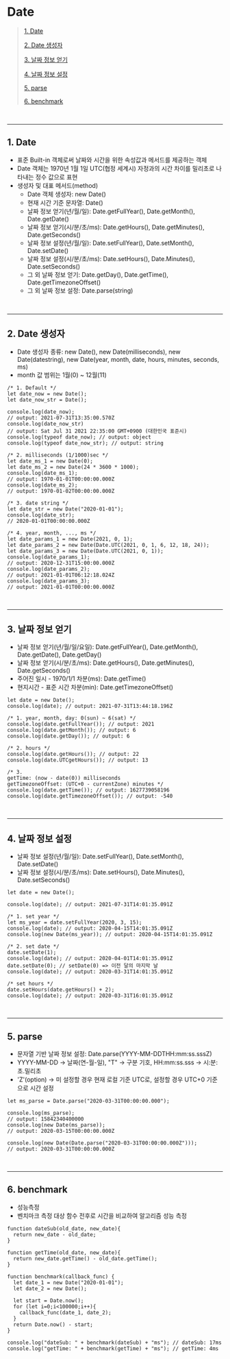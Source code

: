 # Date

> [1. Date](#1-date)
>
> [2. Date 생성자](#2-date-생성자)
>
> [3. 날짜 정보 얻기](#3-날짜-정보-얻기)
>
> [4. 날짜 정보 설정](#4-날짜-정보-설정)
>
> [5. parse](#5-parse)
>
> [6. benchmark](#6-benchmark)

<br><hr>

## 1. Date

- 표준 Built-in 객체로써 날짜와 시간을 위한 속성값과 메서드를 제공하는 객체
- Date 객체는 1970년 1월 1일 UTC(협정 세계시) 자정과의 시간 차이를 밀리초로 나타내는 정수 값으로 표현
- 생성자 및 대표 메서드(method)
  - Date 객체 생성자: new Date()
  - 현재 시간 기준 문자열: Date()
  - 날짜 정보 얻기(년/월/일): Date.getFullYear(), Date.getMonth(), Date.getDate()
  - 날짜 정보 얻기(시/분/초/ms): Date.getHours(), Date.getMinutes(), Date.getSeconds()
  - 날짜 정보 설정(년/월/일): Date.setFullYear(), Date.setMonth(), Date.setDate()
  - 날짜 정보 설정(시/분/초/ms): Date.setHours(), Date.Minutes(), Date.setSeconds()
  - 그 외 날짜 정보 얻기: Date.getDay(), Date.getTime(), Date.getTimezoneOffset()
  - 그 외 날짜 정보 설정: Date.parse(string)

<br><hr>

## 2. Date 생성자

- Date 생성자 종류: new Date(), new Date(milliseconds), new Date(datestring), new Date(year, month, date, hours, minutes, seconds, ms)
- month 값 범위는 1월(0) ~ 12월(11)

```
/* 1. Default */
let date_now = new Date();
let date_now_str = Date();

console.log(date_now);
// output: 2021-07-31T13:35:00.570Z
console.log(date_now_str)
// output: Sat Jul 31 2021 22:35:00 GMT+0900 (대한민국 표준시)
console.log(typeof date_now); // output: object
console.log(typeof date_now_str); // output: string

/* 2. milliseconds (1/1000)sec */
let date_ms_1 = new Date(0);
let date_ms_2 = new Date(24 * 3600 * 1000);
console.log(date_ms_1);
// output: 1970-01-01T00:00:00.000Z
console.log(date_ms_2);
// output: 1970-01-02T00:00:00.000Z

/* 3. date string */
let date_str = new Date("2020-01-01");
console.log(date_str);
// 2020-01-01T00:00:00.000Z

/* 4. year, month, ..., ms */
let date_params_1 = new Date(2021, 0, 1);
let date_params_2 = new Date(Date.UTC(2021, 0, 1, 6, 12, 18, 24));
let date_params_3 = new Date(Date.UTC(2021, 0, 1));
console.log(date_params_1);
// output: 2020-12-31T15:00:00.000Z
console.log(date_params_2);
// output: 2021-01-01T06:12:18.024Z
console.log(date_params_3);
// output: 2021-01-01T00:00:00.000Z
```

<br><hr>

## 3. 날짜 정보 얻기

- 날짜 정보 얻기(년/월/일/요일): Date.getFullYear(), Date.getMonth(), Date.getDate(), Date.getDay()
- 날짜 정보 얻기(시/분/초/ms): Date.getHours(), Date.getMinutes(), Date.getSeconds()
- 주어진 일시 - 1970/1/1 차분(ms): Date.getTime()
- 현지시간 - 표준 시간 차분(min): Date.getTimezoneOffset()

```
let date = new Date();
console.log(date); // output: 2021-07-31T13:44:18.196Z

/* 1. year, month, day: 0(sun) ~ 6(sat) */
console.log(date.getFullYear()); // output: 2021
console.log(date.getMonth()); // output: 6
console.log(date.getDay()); // output: 6

/* 2. hours */
console.log(date.getHours()); // output: 22
console.log(date.UTCgetHours()); // output: 13

/* 3.
getTime: (now - date(0)) milliseconds
getTimezoneOffset: (UTC+0 - currentZone) minutes */
console.log(date.getTime()); // output: 1627739058196
console.log(date.getTimezoneOffset()); // output: -540

```

<br><hr>

## 4. 날짜 정보 설정

- 날짜 정보 설정(년/월/일): Date.setFullYear(), Date.setMonth(), Date.setDate()
- 날짜 정보 설정(시/분/초/ms): Date.setHours(), Date.Minutes(), Date.setSeconds()

```
let date = new Date();

console.log(date); // output: 2021-07-31T14:01:35.091Z

/* 1. set year */
let ms_year = date.setFullYear(2020, 3, 15);
console.log(date); // output: 2020-04-15T14:01:35.091Z
console.log(new Date(ms_year)); // output: 2020-04-15T14:01:35.091Z

/* 2. set date */
date.setDate(1);
console.log(date); // output: 2020-04-01T14:01:35.091Z
date.setDate(0); // setDate(0) => 이전 달의 마지막 날
console.log(date); // output: 2020-03-31T14:01:35.091Z

/* set hours */
date.setHours(date.getHours() + 2);
console.log(date); // output: 2020-03-31T16:01:35.091Z
```

<br><hr>

## 5. parse

- 문자열 기반 날짜 정보 설정: Date.parse(YYYY-MM-DDTHH:mm:ss.sssZ)
- YYYY-MM-DD -> 날짜(연-월-일), "T" -> 구분 기호, HH:mm:ss.sss -> 시:분:초.밀리초
- 'Z'(option) -> 미 설정할 경우 현재 로컬 기준 UTC로, 설정할 경우 UTC+0 기준으로 시간 설정

```
let ms_parse = Date.parse("2020-03-31T00:00:00.000");

console.log(ms_parse);
// output: 15842340400000
console.log(new Date(ms_parse));
// output: 2020-03-15T00:00:00.000Z

console.log(new Date(Date.parse("2020-03-31T00:00:00.000Z")));
// output: 2020-03-31T00:00:00.000Z
```

<br><hr>

## 6. benchmark

- 성능측정
- 벤치마크 측정 대상 함수 전후로 시간을 비교하여 알고리즘 성능 측정

```
function dateSub(old_date, new_date){
  return new_date - old_date;
}

function getTime(old_date, new_date){
  return new_date.getTime() - old_date.getTime();
}

function benchmark(callback_func) {
  let date_1 = new Date("2020-01-01");
  let date_2 = new Date();

  let start = Date.now();
  for (let i=0;i<100000;i++){
    callback_func(date_1, date_2);
  }
  return Date.now() - start;
}

console.log("dateSub: " + benchmark(dateSub) + "ms"); // dateSub: 17ms
console.log("getTime: " + benchmark(getTime) + "ms"); // getTime: 4ms
```
